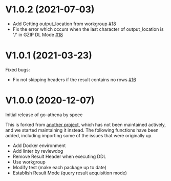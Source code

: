 # V1.0.2 (2021-07-03)

- Add Getting output_location from workgroup [#18](https://github.com/speee/go-athena/pull/18)
- Fix the error which occurs when the last character of output_location is '/' in GZIP DL Mode [#18](https://github.com/speee/go-athena/pull/18)

# V1.0.1 (2021-03-23)

Fixed bugs:

- Fix not skipping headers if the result contains no rows [#16](https://github.com/speee/go-athena/pull/16)

# V1.0.0 (2020-12-07)

Initial release of go-athena by speee

This is forked from [another project](https://github.com/segmentio/go-athena), which has not been maintained actively, and we started maintaining it instead.
The following functions have been added, including importing some of the issues that were originally up.

- Add Docker environment
- Add linter by reviewdog
- Remove Result Header when executing DDL
- Use workgroup
- Modify test (make each package up to date)
- Establish Result Mode (query result acquisition mode)
